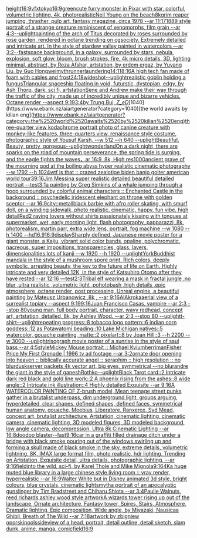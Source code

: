 [height](https://www.ebank.nz/aiartgenerator?category=height)[16:9](https://www.ebank.nz/aiartgenerator?category=16%3A9)[vfx](https://www.ebank.nz/aiartgenerator?category=vfx)[tokyo](https://www.ebank.nz/aiartgenerator?category=tokyo)[](https://www.ebank.nz/aiartgenerator?category=)[16:9](https://www.ebank.nz/aiartgenerator?category=16%3A9)[green](https://www.ebank.nz/aiartgenerator?category=green)[cute furry monster in Pixar with star, colorful, volumetric lighting, 4k, photorealistic](https://www.ebank.nz/aiartgenerator?category=cute%2520furry%2520monster%2520in%2520Pixar%2520with%2520star%2C%2520colorful%2C%2520volumetric%2520lighting%2C%25204k%2C%2520photorealistic)[Neil Young on the beach](https://www.ebank.nz/aiartgenerator?category=Neil%2520Young%2520on%2520the%2520beach)[8k](https://www.ebank.nz/aiartgenerator?category=8k)[grim reaper jumping, thrasher, pulp art, fantasy magazine, circa 1978 --ar 11:17](https://www.ebank.nz/aiartgenerator?category=grim%2520reaper%2520jumping%2C%2520thrasher%2C%2520pulp%2520art%2C%2520fantasy%2520magazine%2C%2520circa%25201978%2520--ar%252011%3A17)[1889 style portrait of a strange creature reminiscent of xenomorphs, film grain --ar 4:3](https://www.ebank.nz/aiartgenerator?category=1889%2520style%2520portrait%2520of%2520a%2520strange%2520creature%2520reminiscent%2520of%2520xenomorphs%2C%2520film%2520grain%2520--ar%25204%3A3)[--uplight](https://www.ebank.nz/aiartgenerator?category=--uplight)[painting of the arch of Titus decorated by roses surrounded by rose garden, rendered in octane trending on cgsociety. Extremely detailed and intricate art. In the style of stardew valley painted in watercolors —ar 3:2](https://www.ebank.nz/aiartgenerator?category=painting%2520of%2520the%2520arch%2520of%2520Titus%2520decorated%2520by%2520roses%2520surrounded%2520by%2520rose%2520garden%2C%2520rendered%2520in%2520octane%2520trending%2520on%2520cgsociety.%2520Extremely%2520detailed%2520and%2520intricate%2520art.%2520In%2520the%2520style%2520of%2520stardew%2520valley%2520painted%2520in%2520watercolors%2520%E2%80%94ar%25203%3A2)[--fast](https://www.ebank.nz/aiartgenerator?category=--fast)[space background, in a galaxy, surrounded by stars, nebula, explosion, soft glow, bloom, brush strokes, fire, 4k micro details, 3D, lighting minimal, abstract, by Reza Afshar, artstation, by erdem ergaz, by Yuyang Liu, by Guo Hongwei](https://www.ebank.nz/aiartgenerator?category=space%2520background%2C%2520in%2520a%2520galaxy%2C%2520surrounded%2520by%2520stars%2C%2520nebula%2C%2520explosion%2C%2520soft%2520glow%2C%2520bloom%2C%2520brush%2520strokes%2C%2520fire%2C%25204k%2520micro%2520details%2C%25203D%2C%2520lighting%2520minimal%2C%2520abstract%2C%2520by%2520Reza%2520Afshar%2C%2520artstation%2C%2520by%2520erdem%2520ergaz%2C%2520by%2520Yuyang%2520Liu%2C%2520by%2520Guo%2520Hongwei)[myth](https://www.ebank.nz/aiartgenerator?category=myth)[runner](https://www.ebank.nz/aiartgenerator?category=runner)[laundering](https://www.ebank.nz/aiartgenerator?category=laundering)[14:11](https://www.ebank.nz/aiartgenerator?category=14%3A11)[8:16](https://www.ebank.nz/aiartgenerator?category=8%3A16)[A high tech fan made of foam with cables and frost](https://www.ebank.nz/aiartgenerator?category=A%2520high%2520tech%2520fan%2520made%2520of%2520foam%2520with%2520cables%2520and%2520frost)[24:18](https://www.ebank.nz/aiartgenerator?category=24%3A18)[wideshot](https://www.ebank.nz/aiartgenerator?category=wideshot)[--uplight](https://www.ebank.nz/aiartgenerator?category=--uplight)[realistic goblin holding a fungus](https://www.ebank.nz/aiartgenerator?category=realistic%2520goblin%2520holding%2520a%2520fungus)[Triangular spaceship floating in void, futurstic, dystopian, edgy, by Ash Thorp, dark, sci fi, artstation](https://www.ebank.nz/aiartgenerator?category=Triangular%2520spaceship%2520floating%2520in%2520void%2C%2520futurstic%2C%2520dystopian%2C%2520edgy%2C%2520by%2520Ash%2520Thorp%2C%2520dark%2C%2520sci%2520fi%2C%2520artstation)[Sene and Andrew make their way through the traffic of the city, made up of incredibly unique and bizarre vehicles.  Octane render --aspect 9:19](https://www.ebank.nz/aiartgenerator?category=Sene%2520and%2520Andrew%2520make%2520their%2520way%2520through%2520the%2520traffic%2520of%2520the%2520city%2C%2520made%2520up%2520of%2520incredibly%2520unique%2520and%2520bizarre%2520vehicles.%2520%2520Octane%2520render%2520--aspect%25209%3A19)[3:4](https://www.ebank.nz/aiartgenerator?category=3%3A4)[by Trung Bui, _Z_eD_](https://www.ebank.nz/aiartgenerator?category=by%2520Trung%2520Bui%2C%2520_Z_eD_)[1040](https://www.ebank.nz/aiartgenerator?category=1040)[the world awaits by kilian eng](https://www.ebank.nz/aiartgenerator?category=the%2520world%2520awaits%2520by%2520kilian%2520eng)[three-quarter view kodachrome portrait photo of canine creature with monkey-like features, three-quarters view, renaissance style costume, photographic style of Yousuf Karsh, --w 512 --h 640 --uplight](https://www.ebank.nz/aiartgenerator?category=three-quarter%2520view%2520kodachrome%2520portrait%2520photo%2520of%2520canine%2520creature%2520with%2520monkey-like%2520features%2C%2520three-quarters%2520view%2C%2520renaissance%2520style%2520costume%2C%2520photographic%2520style%2520of%2520Yousuf%2520Karsh%2C%2520--w%2520512%2520--h%2520640%2520--uplight)[Beautiful, Beauty, pretty, gorgeous](https://www.ebank.nz/aiartgenerator?category=Beautiful%2C%2520Beauty%2C%2520pretty%2C%2520gorgeous)[--uplight](https://www.ebank.nz/aiartgenerator?category=--uplight)[wonderland](https://www.ebank.nz/aiartgenerator?category=wonderland)[On a dark night, there are sparks on the road of mountain perseverance, the spring tide is surging, and the eagle fights the waves，ar 16:9, 8k, High res](https://www.ebank.nz/aiartgenerator?category=On%2520a%2520dark%2520night%2C%2520there%2520are%2520sparks%2520on%2520the%2520road%2520of%2520mountain%2520perseverance%2C%2520the%2520spring%2520tide%2520is%2520surging%2C%2520and%2520the%2520eagle%2520fights%2520the%2520waves%EF%BC%8Car%252016%3A9%2C%25208k%2C%2520High%2520res)[1000](https://www.ebank.nz/aiartgenerator?category=1000)[ancient grave of the mourning god at the boiling abyss hyper realistic cinematic photography --w 1792 --h 1024](https://www.ebank.nz/aiartgenerator?category=ancient%2520grave%2520of%2520the%2520mourning%2520god%2520at%2520the%2520boiling%2520abyss%2520hyper%2520realistic%2520cinematic%2520photography%2520--w%25201792%2520--h%25201024)[wtf is that :: crazed zealot](https://www.ebank.nz/aiartgenerator?category=wtf%2520is%2520that%2520%3A%3A%2520crazed%2520zealot)[joe biden banjo goiter american world tour](https://www.ebank.nz/aiartgenerator?category=joe%2520biden%2520banjo%2520goiter%2520american%2520world%2520tour)[3](https://www.ebank.nz/aiartgenerator?category=3)[9:16](https://www.ebank.nz/aiartgenerator?category=9%3A16)[Jim Messina super realistic detailed beautiful detailed portrait --test](https://www.ebank.nz/aiartgenerator?category=Jim%2520Messina%2520super%2520realistic%2520detailed%2520beautiful%2520detailed%2520portrait%2520--test)[3:1](https://www.ebank.nz/aiartgenerator?category=3%3A1)[a painting by Greg Simkins of a whale jumping through a hoop surrounded by colorful animal characters :: Enchanted Castle in the background :: psychedelic iridescent elephant on throne with golden sceptor --ar 16:9](https://www.ebank.nz/aiartgenerator?category=a%2520painting%2520by%2520Greg%2520Simkins%2520of%2520a%2520whale%2520jumping%2520through%2520a%2520hoop%2520surrounded%2520by%2520colorful%2520animal%2520characters%2520%3A%3A%2520Enchanted%2520Castle%2520in%2520the%2520background%2520%3A%3A%2520psychedelic%2520iridescent%2520elephant%2520on%2520throne%2520with%2520golden%2520sceptor%2520--ar%252016%3A9)[city::](https://www.ebank.nz/aiartgenerator?category=city%3A%3A)[metall](https://www.ebank.nz/aiartgenerator?category=metall)[black barbie with afro roller skating, with smurf doll, on a winding sidewalk, photo realistic, cinematic, happy, fun vibe, high detail](https://www.ebank.nz/aiartgenerator?category=black%2520barbie%2520with%2520afro%2520roller%2520skating%2C%2520with%2520smurf%2520doll%2C%2520on%2520a%2520winding%2520sidewalk%2C%2520photo%2520realistic%2C%2520cinematic%2C%2520happy%2C%2520fun%2520vibe%2C%2520high%2520detail)[Red](https://www.ebank.nz/aiartgenerator?category=Red)[2 raving lovers without shirts passionately kissing with tongues at supermarket, wet, early morning light, flash photography, papparazzi, 8k, photorealism, martin parr, extra wide lens, portrait, fog machine --w 1080 --h 1400 --hd](https://www.ebank.nz/aiartgenerator?category=2%2520raving%2520lovers%2520without%2520shirts%2520passionately%2520kissing%2520with%2520tongues%2520at%2520supermarket%2C%2520wet%2C%2520early%2520morning%2520light%2C%2520flash%2520photography%2C%2520papparazzi%2C%25208k%2C%2520photorealism%2C%2520martin%2520parr%2C%2520extra%2520wide%2520lens%2C%2520portrait%2C%2520fog%2520machine%2520--w%25201080%2520--h%25201400%2520--hd)[](https://www.ebank.nz/aiartgenerator?category=)[16.9](https://www.ebank.nz/aiartgenerator?category=16.9)[16:9](https://www.ebank.nz/aiartgenerator?category=16%3A9)[display](https://www.ebank.nz/aiartgenerator?category=display)[Sharply defined, Japanese movie poster for a giant monster, a Kaiju, vibrant solid color bands, opaline, polychromatic, nacreous, super impositions, transparencies, glass, layers, dimensionalities,lots of kanji --w 1920 --h 1920 --uplight](https://www.ebank.nz/aiartgenerator?category=Sharply%2520defined%2C%2520Japanese%2520movie%2520poster%2520for%2520a%2520giant%2520monster%2C%2520a%2520Kaiju%2C%2520vibrant%2520solid%2520color%2520bands%2C%2520opaline%2C%2520polychromatic%2C%2520nacreous%2C%2520super%2520impositions%2C%2520transparencies%2C%2520glass%2C%2520layers%2C%2520dimensionalities%2Clots%2520of%2520kanji%2520--w%25201920%2520--h%25201920%2520--uplight)[York](https://www.ebank.nz/aiartgenerator?category=York)[Buddhist mandala in the style of a mushroom spore print. Rich colors, deeply symbolic, arresting beauty, the key to the future of life on Earth. Highly intricate and very detailed 12K, in the style of Katsuhiro Otomo after they have rested --ar 12:16 —test](https://www.ebank.nz/aiartgenerator?category=Buddhist%2520mandala%2520in%2520the%2520style%2520of%2520a%2520mushroom%2520spore%2520print.%2520Rich%2520colors%2C%2520deeply%2520symbolic%2C%2520arresting%2520beauty%2C%2520the%2520key%2520to%2520the%2520future%2520of%2520life%2520on%2520Earth.%2520Highly%2520intricate%2520and%2520very%2520detailed%252012K%2C%2520in%2520the%2520style%2520of%2520Katsuhiro%2520Otomo%2520after%2520they%2520have%2520rested%2520--ar%252012%3A16%2520%E2%80%94test)[2:3](https://www.ebank.nz/aiartgenerator?category=2%3A3)[Tribal elf wearing a mask in fractal jungle ,no blur ,ultra realistic ,volumetric light ,pohotobash ,high details ,epic atmosphere ,octane render ,post processing ,Unreal engine ,a beautiful painting by Mateusz Urbanowicz ,8k , --ar 9:16](https://www.ebank.nz/aiartgenerator?category=Tribal%2520elf%2520wearing%2520a%2520mask%2520in%2520fractal%2520jungle%2520%2Cno%2520blur%2520%2Cultra%2520realistic%2520%2Cvolumetric%2520light%2520%2Cpohotobash%2520%2Chigh%2520details%2520%2Cepic%2520atmosphere%2520%2Coctane%2520render%2520%2Cpost%2520processing%2520%2CUnreal%2520engine%2520%2Ca%2520beautiful%2520painting%2520by%2520Mateusz%2520Urbanowicz%2520%2C8k%2520%2C%2520--ar%25209%3A16)[AlAkroka](https://www.ebank.nz/aiartgenerator?category=AlAkroka)[aerial view of a surrealist topiary --aspect 9:19](https://www.ebank.nz/aiartgenerator?category=aerial%2520view%2520of%2520a%2520surrealist%2520topiary%2520--aspect%25209%3A19)[9:16](https://www.ebank.nz/aiartgenerator?category=9%3A16)[Juan Francisco Casas, vampire --ar 2:3 --stop 80](https://www.ebank.nz/aiartgenerator?category=Juan%2520Francisco%2520Casas%2C%2520vampire%2520--ar%25202%3A3%2520--stop%252080)[young man, full body portrait, character, wavy redhead, concept art, artstation, detailed, 8k, by Ashley Wood. --ar 2:3 --stop 80 --uplight](https://www.ebank.nz/aiartgenerator?category=young%2520man%2C%2520full%2520body%2520portrait%2C%2520character%2C%2520wavy%2520redhead%2C%2520concept%2520art%2C%2520artstation%2C%2520detailed%2C%25208k%2C%2520by%2520Ashley%2520Wood.%2520--ar%25202%3A3%2520--stop%252080%2520--uplight)[t-shirt](https://www.ebank.nz/aiartgenerator?category=t-shirt)[--uplight](https://www.ebank.nz/aiartgenerator?category=--uplight)[repeating progress::8 tobacco logo pattern::6 indian corn goddess::12 as Potawatomi beading::10 Lake Michigan natives::5 watercolor, gouache painting, matte::2 pixelart::8 by Joan Hill::3 --h 2200 --w 3000 --uplight](https://www.ebank.nz/aiartgenerator?category=repeating%2520progress%3A%3A8%2520tobacco%2520logo%2520pattern%3A%3A6%2520indian%2520corn%2520goddess%3A%3A12%2520as%2520Potawatomi%2520beading%3A%3A10%2520Lake%2520Michigan%2520natives%3A%3A5%2520watercolor%2C%2520gouache%2520painting%2C%2520matte%3A%3A2%2520pixelart%3A%3A8%2520by%2520Joan%2520Hill%3A%3A3%2520--h%25202200%2520--w%25203000%2520--uplight)[risograph movie poster of a sunrise in the style of saul bass --ar 4:5](https://www.ebank.nz/aiartgenerator?category=risograph%2520movie%2520poster%2520of%2520a%2520sunrise%2520in%2520the%2520style%2520of%2520saul%2520bass%2520--ar%25204%3A5)[style](https://www.ebank.nz/aiartgenerator?category=style)[Mickey Mouse portrait :: Michael Kvium](https://www.ebank.nz/aiartgenerator?category=Mickey%2520Mouse%2520portrait%2520%3A%3A%2520Michael%2520Kvium)[herriman](https://www.ebank.nz/aiartgenerator?category=herriman)[Fisher Price My First Grenade | 1996 tv ad footage —ar 3:2](https://www.ebank.nz/aiartgenerator?category=Fisher%2520Price%2520My%2520First%2520Grenade%2520%7C%25201996%2520tv%2520ad%2520footage%2520%E2%80%94ar%25203%3A2)[ornate door opening into heaven :: biblically accurate angel :: seraphim :: high resolution :: no blur](https://www.ebank.nz/aiartgenerator?category=ornate%2520door%2520opening%2520into%2520heaven%2520%3A%3A%2520biblically%2520accurate%2520angel%2520%3A%3A%2520seraphim%2520%3A%3A%2520high%2520resolution%2520%3A%3A%2520no%2520blur)[dusk](https://www.ebank.nz/aiartgenerator?category=dusk)[server packets 4k vector art, big eyes, symmetrical --no blur](https://www.ebank.nz/aiartgenerator?category=server%2520packets%25204k%2520vector%2520art%2C%2520big%2520eyes%2C%2520symmetrical%2520--no%2520blur)[andre the giant in the style of ganesh](https://www.ebank.nz/aiartgenerator?category=andre%2520the%2520giant%2520in%2520the%2520style%2520of%2520ganesh)[Rothko](https://www.ebank.nz/aiartgenerator?category=Rothko)[--uplight](https://www.ebank.nz/aiartgenerator?category=--uplight)[Black Tarot card::2  Intricate dark red black and gold line work::2  A phoenix rising from the ashes::8 wide angle::2 Intricate ink illustration::4 Highly detailed Exquisite --ar 9:16](https://www.ebank.nz/aiartgenerator?category=Black%2520Tarot%2520card%3A%3A2%2520%2520Intricate%2520dark%2520red%2520black%2520and%2520gold%2520line%2520work%3A%3A2%2520%2520A%2520phoenix%2520rising%2520from%2520the%2520ashes%3A%3A8%2520wide%2520angle%3A%3A2%2520Intricate%2520ink%2520illustration%3A%3A4%2520Highly%2520detailed%2520Exquisite%2520--ar%25209%3A16)[A WATERCOLOR PAINTING OF Z-brush model, Mean teenage street punks gather in a brutalist underpass, dim underground light, groups arguing, hyperdetailed, clear shapes, defined shapes, defined faces, symmetrical human anatomy, gouache, Moebius, Liberatore, Ranxerox, Syd Mead, concept art, brutalist architecture, Artstation, cinematic lighting, cinematic camera, cinematic lighting, 3D modeled figures, 3D modeled background, low angle camera, decompression, Ultra 8k Cinematic Lighting --ar 16:8](https://www.ebank.nz/aiartgenerator?category=A%2520WATERCOLOR%2520PAINTING%2520OF%2520Z-brush%2520model%2C%2520Mean%2520teenage%2520street%2520punks%2520gather%2520in%2520a%2520brutalist%2520underpass%2C%2520dim%2520underground%2520light%2C%2520groups%2520arguing%2C%2520hyperdetailed%2C%2520clear%2520shapes%2C%2520defined%2520shapes%2C%2520defined%2520faces%2C%2520symmetrical%2520human%2520anatomy%2C%2520gouache%2C%2520Moebius%2C%2520Liberatore%2C%2520Ranxerox%2C%2520Syd%2520Mead%2C%2520concept%2520art%2C%2520brutalist%2520architecture%2C%2520Artstation%2C%2520cinematic%2520lighting%2C%2520cinematic%2520camera%2C%2520cinematic%2520lighting%2C%25203D%2520modeled%2520figures%2C%25203D%2520modeled%2520background%2C%2520low%2520angle%2520camera%2C%2520decompression%2C%2520Ultra%25208k%2520Cinematic%2520Lighting%2520--ar%252016%3A8)[doodoo blaster](https://www.ebank.nz/aiartgenerator?category=doodoo%2520blaster)[--fast](https://www.ebank.nz/aiartgenerator?category=--fast)[9:16](https://www.ebank.nz/aiartgenerator?category=9%3A16)[car in a graffiti filled drainage ditch under a bridge with black smoke pouring out of the windows swirling up and forming a skull made of black smoke in the sky, extreme details, volumetric lightning, 8K, IMAX large format film, photo realistic, hdr lighting, Trending on Artstation, Exquisite detail, ultra details, photographic lighting, --ar 9:16](https://www.ebank.nz/aiartgenerator?category=car%2520in%2520a%2520graffiti%2520filled%2520drainage%2520ditch%2520under%2520a%2520bridge%2520with%2520black%2520smoke%2520pouring%2520out%2520of%2520the%2520windows%2520swirling%2520up%2520and%2520forming%2520a%2520skull%2520made%2520of%2520black%2520smoke%2520in%2520the%2520sky%2C%2520extreme%2520details%2C%2520volumetric%2520lightning%2C%25208K%2C%2520IMAX%2520large%2520format%2520film%2C%2520photo%2520realistic%2C%2520hdr%2520lighting%2C%2520Trending%2520on%2520Artstation%2C%2520Exquisite%2520detail%2C%2520ultra%2520details%2C%2520photographic%2520lighting%2C%2520--ar%25209%3A16)[field](https://www.ebank.nz/aiartgenerator?category=field)[into the wild, sci-fi, by Karel Thole and Mike Mignola](https://www.ebank.nz/aiartgenerator?category=into%2520the%2520wild%2C%2520sci-fi%2C%2520by%2520Karel%2520Thole%2520and%2520Mike%2520Mignola)[9:16](https://www.ebank.nz/aiartgenerator?category=9%3A16)[4K](https://www.ebank.nz/aiartgenerator?category=4K)[a huge muted blue library in a large chinese style living room :: vray render, hyperrealistic --ar 16:9](https://www.ebank.nz/aiartgenerator?category=a%2520huge%2520muted%2520blue%2520library%2520in%2520a%2520large%2520chinese%2520style%2520living%2520room%2520%3A%3A%2520vray%2520render%2C%2520hyperrealistic%2520--ar%252016%3A9)[Walter White but in Disney animated 3d style, bright colours, blue crystals, cinematic lights](https://www.ebank.nz/aiartgenerator?category=Walter%2520White%2520but%2520in%2520Disney%2520animated%25203d%2520style%2C%2520bright%2520colours%2C%2520blue%2520crystals%2C%2520cinematic%2520lights)[myth](https://www.ebank.nz/aiartgenerator?category=myth)[a portrait of an apocalyptic gunslinger by Tim Bradstreet and Chiharu Shiota --ar 3:4](https://www.ebank.nz/aiartgenerator?category=a%2520portrait%2520of%2520an%2520apocalyptic%2520gunslinger%2520by%2520Tim%2520Bradstreet%2520and%2520Chiharu%2520Shiota%2520--ar%25203%3A4)[Paulie Walnuts, reed richards ashley wood style artwork](https://www.ebank.nz/aiartgenerator?category=Paulie%2520Walnuts%2C%2520reed%2520richards%2520ashley%2520wood%2520style%2520artwork)[A wizards tower rising up out of the landscape, Ornate architecture, Fantasy tower, Spires, Stairs, Atmosphere, Dramatic lighting, Epic composition, Wide angle, by Miyazaki, Nausicaa Ghibli, Breath of The Wild --ar 7:18](https://www.ebank.nz/aiartgenerator?category=A%2520wizards%2520tower%2520rising%2520up%2520out%2520of%2520the%2520landscape%2C%2520Ornate%2520architecture%2C%2520Fantasy%2520tower%2C%2520Spires%2C%2520Stairs%2C%2520Atmosphere%2C%2520Dramatic%2520lighting%2C%2520Epic%2520composition%2C%2520Wide%2520angle%2C%2520by%2520Miyazaki%2C%2520Nausicaa%2520Ghibli%2C%2520Breath%2520of%2520The%2520Wild%2520--ar%25207%3A18)[artwork by zbigniew oporski](https://www.ebank.nz/aiartgenerator?category=artwork%2520by%2520zbigniew%2520oporski)[pools](https://www.ebank.nz/aiartgenerator?category=pools)[sideview of a head, portrait, detail outline, detail sketch, slam dunk, anime, manga, comic](https://www.ebank.nz/aiartgenerator?category=sideview%2520of%2520a%2520head%2C%2520portrait%2C%2520detail%2520outline%2C%2520detail%2520sketch%2C%2520slam%2520dunk%2C%2520anime%2C%2520manga%2C%2520comic)[field](https://www.ebank.nz/aiartgenerator?category=field)[16:9](https://www.ebank.nz/aiartgenerator?category=16%3A9)